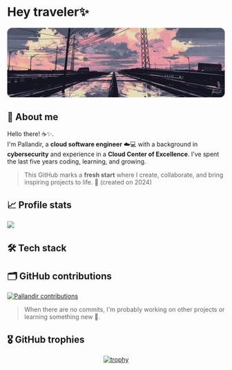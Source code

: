 # Hey traveler✨

<img src="./railroad.png"/>
<div>



## 🫣 About me

Hello there! ☕✨.<br> I'm Pallandir, a **cloud software engineer** ☁️💻 with a background in **cybersecurity** and experience in a **Cloud Center of Excellence**. I’ve spent the last five years coding, learning, and growing.

> This GitHub marks a **fresh start** where I create, collaborate, and bring inspiring projects to life. 🚀 (created on 2024)

</div>

## 📈 Profile stats

<img src="https://github-readme-stats.vercel.app/api?username=pallandir&bg_color=24273a&text_color=cad3f5&icon_color=c6a0f6&title_color=8bd5ca" />

<!-- <img src="https://github-readme-stats.vercel.app/api/pin/?username=pallandir&repo=git-primer&bg_color=24273a&text_color=cad3f5&icon_color=c6a0f6&title_color=8bd5ca" alt="Repo Preview"> -->

<!-- <div style="display: flex; flex-direction: row;">
  <img style="height: auto; width: 55%; margin-right:8px;" src="https://github-readme-stats-salesp07.vercel.app/api?username=pallandir&count_private=true&show_icons=true&theme=react&rank_icon=github&border_radius=10" alt="readme stats" />

<img style="height: auto; width: 40%;" src="https://github-readme-stats-salesp07.vercel.app/api/top-langs/?username=pallandir&hide=HTML&langs_count=8&layout=compact&theme=react&border_radius=10&size_weight=0.5&count_weight=0.5&exclude_repo=github-readme-stats" alt="top langs" />
</div> -->

## 🛠️ Tech stack



## 🗂️ GitHub contributions

<a href="#"><img alt="Pallandir contributions" src="https://github-readme-activity-graph.vercel.app/graph/?username=pallandir&bg_color=24273a&color=8bd5ca&line=cad3f5&point=FFFFFF&hide_border=true" /></a>

> When there are no commits, I'm probably working on other projects or learning something new 🤭.


## 🎖️ GitHub trophies

<div align="center">

[![trophy](https://github-profile-trophy.vercel.app/?username=pallandir&theme=nord&column=4)](https://github.com/ryo-ma/github-profile-trophy)

</div>


